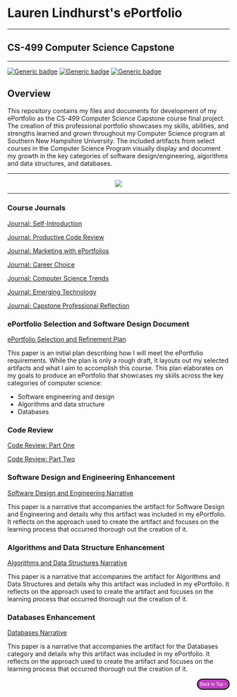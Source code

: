 # Lauren Lindhurst's ePortfolio

---

## CS-499 Computer Science Capstone <br>

---

[![Generic badge](https://img.shields.io/badge/page_creator-GitHub_Pages-lime.svg)](https://pages.github.com/) [![Generic badge](https://img.shields.io/badge/language-Markdown_\|_HTML-hotpink.svg)](https://www.markdownguide.org/) [![Generic badge](https://img.shields.io/badge/editor-Markdown_Monster-magenta.svg)](https://markdownmonster.west-wind.com/)

## Overview

This repository contains my files and documents for development of my ePortfolio as the CS-499 Computer Science Capstone course final project. The creation of this professional portfolio showcases my skills, abilities, and strengths learned and grown throughout my Computer Science program at Southern New Hampshire University. The included artifacts from select courses in the Computer Science Program visually display and document my growth in the key categories of software design/engineering, algorithms and data structures, and databases.


---

<div style="text-align: center;">
    <a href="https://lo-rose.github.io/ePortfolio" title="ePortfolio Home Page"><img src="https://img.shields.io/badge/Home-ePortfolio-purple.svg?style=for-the-badge&logo=homeassistant" /></a>
</div>

---

### Course Journals

[Journal: Self-Introduction](CS499/Journal_Self_Introduction_Lindhurst.pdf "Journal: Self-Introduction")


[Journal: Productive Code Review](CS499/Journal_Two.pdf "Journal: Productive Code Review")


[Journal: Marketing with ePortfolios](CS499/Journal_Three.pdf "Journal: Marketing with ePortfolios")


[Journal: Career Choice](CS499/Journal_Four.pdf "Journal: Career Choice")

[Journal: Computer Science Trends](CS499/Journal_Five.pdf "Journal: Computer Science Trends")

[Journal: Emerging Technology](CS499/Journal_Six.pdf "Journal: Emerging Technology")

[Journal: Capstone Professional Reflection](CS499/FinalSubmission.pdf "Journal: Final Submission")

### ePortfolio Selection and Software Design Document

[ePortfolio Selection and Refinement Plan](CS499/portfolio_Selection.pdf "ePortfolio Selection and Refinement Plan")<br/>

This paper is an initial plan describing how I will meet the ePortfolio requirements. While the plan is only a rough draft, it layouts out my selected artifacts and what I aim to accomplish this course. This plan elaborates on my goals to produce an ePortfolio that showcases my skills across the key categories of computer science:

* Software engineering and design
* Algorithms and data structure
* Databases

### Code Review

<a href="https://www.youtube.com/embed/MPRjPozSNDI" target="_blank">Code Review: Part One</a>

<a href="https://www.youtube.com/embed/bVXsJAzRMOo" target="_blank">Code Review: Part Two</a>


### Software Design and Engineering Enhancement

[Software Design and Engineering Narrative](CS499/EnhancementOne.pdf "Software Design and Engineering Enhancement")

This paper is a narrative that accompanies the artifact for Software Design and Engineering and details why this artifact was included in my ePortfolio. It reflects on the approach used to create the artifact and focuses on the learning process that occurred thorough out the creation of it.

### Algorithms and Data Structure Enhancement

[Algorithms and Data Structures Narrative](CS499/EnhancementTwo.pdf "Algorithms and Data Structures Enhancement")

This paper is a narrative that accompanies the artifact for Algorithms and Data Structures and details why this artifact was included in my ePortfolio. It reflects on the approach used to create the artifact and focuses on the learning process that occurred thorough out the creation of it.

### Databases Enhancement

[Databases Narrative](CS499/EnhancementThree.pdf "Databases Enhancement")

This paper is a narrative that accompanies the artifact for the Databases category and details why this artifact was included in my ePortfolio. It reflects on the approach used to create the artifact and focuses on the learning process that occurred thorough out the creation of it.


<div style="text-align: right;">
    <a href="#">
        <button style="font-size: 10px; font-weight: 500; background: #BF40BF; color: #ffffff; border-radius: 50px; border-style: solid; border-color: #00000; padding: 5px 5px;">Back to Top &#8593;</button>
    </a>
</div>
